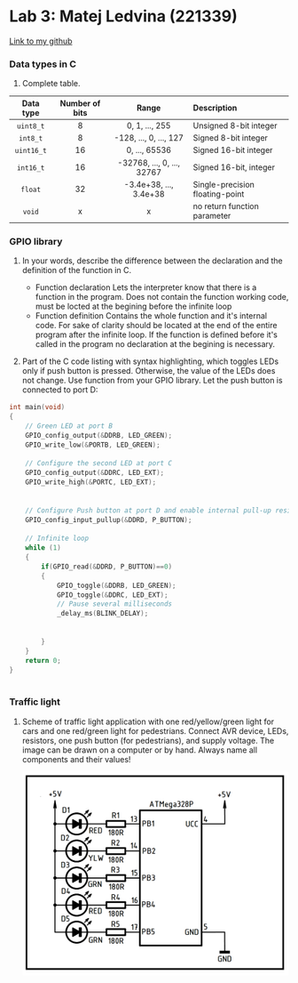 # Lab 3: Matej Ledvina (221339)

[Link to my github](https://github.com/Ledvuk/Digital-electronics-2/)
### Data types in C

1. Complete table.

| **Data type** | **Number of bits** | **Range** | **Description** |
| :-: | :-: | :-: | :-- | 
| `uint8_t`  | 8 | 0, 1, ..., 255 | Unsigned 8-bit integer |
| `int8_t`   | 8 | -128, ..., 0, ..., 127 | Signed 8-bit integer |
| `uint16_t` | 16 | 0, ..., 65536 | Signed 16-bit integer |
| `int16_t`  | 16 | -32768, ..., 0, ..., 32767 | Signed 16-bit, integer |
| `float`    | 32 | -3.4e+38, ..., 3.4e+38 | Single-precision floating-point |
| `void`     | x | x | no return function parameter |


### GPIO library

1. In your words, describe the difference between the declaration and the definition of the function in C.
   * Function declaration
	Lets the interpreter know that there is a function in the program. Does not contain the function working code, must be locted at the begining before the infinite loop
   * Function definition
	Contains the whole function and it's internal code. For sake of clarity should be located at the end of the entire program after the infinite loop. If the function is defined before it's called in the program no declaration at the begining is necessary.

2. Part of the C code listing with syntax highlighting, which toggles LEDs only if push button is pressed. Otherwise, the value of the LEDs does not change. Use function from your GPIO library. Let the push button is connected to port D:

```c
int main(void)
{
    // Green LED at port B
    GPIO_config_output(&DDRB, LED_GREEN);
    GPIO_write_low(&PORTB, LED_GREEN);

    // Configure the second LED at port C
    GPIO_config_output(&DDRC, LED_EXT);
    GPIO_write_high(&PORTC, LED_EXT);


    // Configure Push button at port D and enable internal pull-up resistor
    GPIO_config_input_pullup(&DDRD, P_BUTTON);

    // Infinite loop
    while (1)
    {
        if(GPIO_read(&DDRD, P_BUTTON)==0)
        {
            GPIO_toggle(&DDRB, LED_GREEN);
            GPIO_toggle(&DDRC, LED_EXT);
            // Pause several milliseconds
            _delay_ms(BLINK_DELAY);
            
            
        }
    }
    return 0;
}
    
```


### Traffic light

1. Scheme of traffic light application with one red/yellow/green light for cars and one red/green light for pedestrians. Connect AVR device, LEDs, resistors, one push button (for pedestrians), and supply voltage. The image can be drawn on a computer or by hand. Always name all components and their values!

   ![Traffic](https://github.com/Ledvuk/Digital-electronics-2/blob/main/Labs/03-gpio/traffic.png)